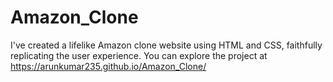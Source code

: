 # Amazon_Clone
I've created a lifelike Amazon clone website using HTML and CSS, faithfully replicating the user experience. You can explore the project at https://arunkumar235.github.io/Amazon_Clone/
